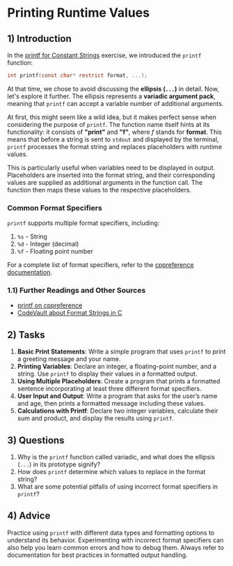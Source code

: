 <!---
{
  "id": "fa0f19fa-c579-4183-9496-0eaa4251dfd4",
  "author": "Stephan Bökelmann",
  "depends_on": ["a2596a91-c7de-477a-bfbb-b08867f1aa89"],
  "first_used": "2025-03-20",
  "keywords": ["C", "exercises", "printf", "runtime values", "types"]
}
--->

# Printing Runtime Values

## 1) Introduction

In the [printf for Constant Strings](https://github.com/STEMgraph/a2596a91-c7de-477a-bfbb-b08867f1aa89?tab=readme-ov-file#printf-for-constant-strings) exercise, we introduced the `printf` function:

```C
int printf(const char* restrict format, ...);
```

At that time, we chose to avoid discussing the **ellipsis (`...`)** in detail. Now, let's explore it further. The ellipsis represents a **variadic argument pack**, meaning that `printf` can accept a variable number of additional arguments.

At first, this might seem like a wild idea, but it makes perfect sense when considering the purpose of `printf`. The function name itself hints at its functionality: it consists of **"print"** and **"f"**, where *f* stands for **format**. This means that before a string is sent to `stdout` and displayed by the terminal, `printf` processes the format string and replaces placeholders with runtime values.

This is particularly useful when variables need to be displayed in output. Placeholders are inserted into the format string, and their corresponding values are supplied as additional arguments in the function call. The function then maps these values to the respective placeholders.

### Common Format Specifiers

`printf` supports multiple format specifiers, including:

1. `%s` - String
2. `%d` - Integer (decimal)
3. `%f` - Floating point number

For a complete list of format specifiers, refer to the [cppreference documentation](https://en.cppreference.com/w/c/io/fprintf).

### 1.1) Further Readings and Other Sources

- [printf on cppreference](https://en.cppreference.com/w/c/io/fprintf)
- [CodeVault about Format Strings in C](https://youtu.be/rUA3IkQNe5I?si=0tx-oLNQunjUn2fV)

## 2) Tasks

1. **Basic Print Statements**: Write a simple program that uses `printf` to print a greeting message and your name.
2. **Printing Variables**: Declare an integer, a floating-point number, and a string. Use `printf` to display their values in a formatted output.
3. **Using Multiple Placeholders**: Create a program that prints a formatted sentence incorporating at least three different format specifiers.
4. **User Input and Output**: Write a program that asks for the user’s name and age, then prints a formatted message including these values.
5. **Calculations with Printf**: Declare two integer variables, calculate their sum and product, and display the results using `printf`.

## 3) Questions

1. Why is the `printf` function called variadic, and what does the ellipsis (`...`) in its prototype signify?
2. How does `printf` determine which values to replace in the format string?
3. What are some potential pitfalls of using incorrect format specifiers in `printf`?

## 4) Advice

Practice using `printf` with different data types and formatting options to understand its behavior. Experimenting with incorrect format specifiers can also help you learn common errors and how to debug them. Always refer to documentation for best practices in formatted output handling.

